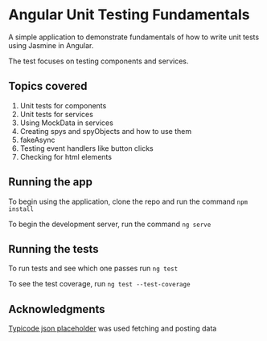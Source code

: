 # Angular Unit Testing Fundamentals

A simple application to demonstrate fundamentals of how to write unit tests using Jasmine in Angular.

The test focuses on testing components and services.

## Topics covered
1. Unit tests for components
2. Unit tests for services
3. Using MockData in services
4. Creating spys and spyObjects and how to use them
5. fakeAsync 
6. Testing event handlers like button clicks
7. Checking for html elements

## Running the app

To begin using the application, clone the repo and run the command `npm install`

To begin the development server, run the command `ng serve`

## Running the tests

To run tests and see which one passes run `ng test`

To see the test coverage, run `ng test --test-coverage`


## Acknowledgments

[Typicode json placeholder](https://jsonplaceholder.typicode.com/) was used fetching and posting data

